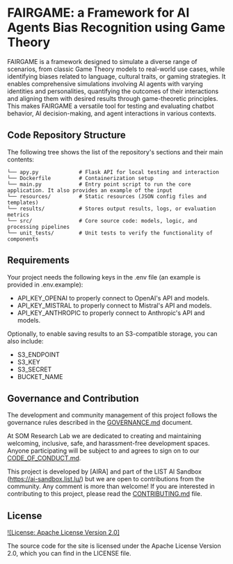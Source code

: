 # FAIRGAME: a Framework for AI Agents Bias Recognition using Game Theory

FAIRGAME is a framework designed to simulate a diverse range of scenarios, from classic Game Theory models to real-world use cases, while identifying biases related to language, cultural traits, or gaming strategies. It enables comprehensive simulations involving AI agents with varying identities and personalities, quantifying the outcomes of their interactions and aligning them with desired results through game-theoretic principles. This makes FAIRGAME a versatile tool for testing and evaluating chatbot behavior, AI decision-making, and agent interactions in various contexts.

## Code Repository Structure

The following tree shows the list of the repository's sections and their main contents:

```
└── apy.py             # Flask API for local testing and interaction
└── Dockerfile         # Containerization setup
└── main.py            # Entry point script to run the core application. It also provides an example of the input
└── resources/         # Static resources (JSON config files and templates)
└── results/           # Stores output results, logs, or evaluation metrics
└── src/               # Core source code: models, logic, and processing pipelines
└── unit_tests/        # Unit tests to verify the functionality of components
```

## Requirements

Your project needs the following keys in the .env file (an example is provided in .env.example):

- API_KEY_OPENAI to properly connect to OpenAI's API and models.
- API_KEY_MISTRAL to properly connect to Mistral's API and models.
- API_KEY_ANTHROPIC to properly connect to Anthropic's API and models.

Optionally, to enable saving results to an S3-compatible storage, you can also include:
- S3_ENDPOINT
- S3_KEY
- S3_SECRET
- BUCKET_NAME

## Governance and Contribution

The development and community management of this project follows the governance rules described in the [GOVERNANCE.md](GOVERNANCE.md) document.

At SOM Research Lab we are dedicated to creating and maintaining welcoming, inclusive, safe, and harassment-free development spaces. Anyone participating will be subject to and agrees to sign on to our [CODE_OF_CONDUCT.md](CODE_OF_CONDUCT.md).

This project is developed by [AIRA] and part of the LIST AI Sandbox (https://ai-sandbox.list.lu/) but we are open to contributions from the community. Any comment is more than welcome! If you are interested in contributing to this project, please read the [CONTRIBUTING.md](CONTRIBUTING.md) file.


## License

[![License: Apache License Version 2.0]](http://www.apache.org/licenses/)

The source code for the site is licensed under the Apache License Version 2.0, which you can find in the LICENSE file.